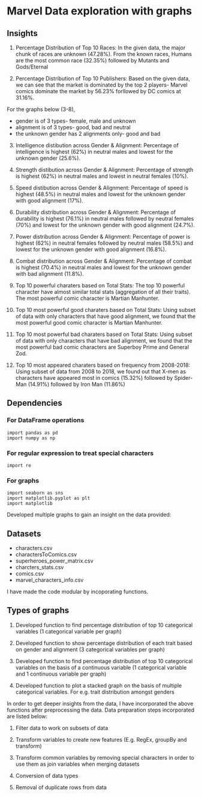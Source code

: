 
# Marvel Data exploration with graphs


## Insights

1. Percentage Distribution of Top 10 Races: In the given data, the major chunk of races are unknown (47.28%). From the known races, Humans are the most common race (32.35%) followed by Mutants and Gods/Eternal

2. Percentage Distribution of Top 10 Publishers: Based on the given data, we can see that the market is dominated by the top 2 players- Marvel comics dominate the market by 56.23% forllowed by DC comics at 31.16%.

For the graphs below (3-8),
- gender is of 3 types- female, male and unknown 
- alignment is of 3 types- good, bad and neutral
- the unknown gender has 2 alignments only- good and bad

3. Intelligence distibution across Gender & Alignment: Percentage of intelligence is highest (62%) in neutral males and lowest for the unknown gender (25.6%).

4. Strength distibution across Gender & Alignment: Percentage of strength is highest (62%) in neutral males and lowest in neutral females (10%).

5. Speed distibution across Gender & Alignment: Percentage of speed is highest (48.5%) in neutral males and lowest for the unknown gender with good alignment (17%).

6. Durability distribution across Gender & Alignment: Percentage of durability is highest (76.1%) in neutral males followed by neutral females (70%) and lowest for the unknown gender with good alignment (24.7%).

7. Power distribution across Gender & Alignment: Percentage of power is highest (62%) in neutral females followed by neutral males (58.5%) and lowest for the unknown gender with good alignment (16.8%).

8. Combat distribution across Gender & Alignment: Percentage of combat is highest (70.4%) in neutral males and lowest for the unknown gender with bad alignment (11.8%).

9. Top 10 powerful charaters based on Total Stats: The top 10 powerful character have almost similar total stats (aggregation of all their traits). The most powerful comic character is Martian Manhunter.

10. Top 10 most powerful good charaters based on Total Stats: Using subset of data with only characters that have good alignment, we found that the most powerful good comic character is Martian Manhunter.

11. Top 10 most powerful bad charaters based on Total Stats: Using subset of data with only characters that have bad alignment, we found that the most powerful bad comic characters are Superboy Prime and General Zod.

12. Top 10 most appeared charaters based on frequency from 2008-2018: Using subset of data from 2008 to 2018, we found out that X-men as characters have appeared most in comics (15.32%) followed by Spider-Man (14.91%) followed by Iron Man (11.86%)


## Dependencies

### For DataFrame operations

```
import pandas as pd
import numpy as np
```

### For regular expression to treat special characters

```
import re
```

### For graphs

```
import seaborn as sns
import matplotlib.pyplot as plt
import matplotlib
```

Developed multiple graphs to gain an insight on the data provided:

## Datasets

- characters.csv
- charactersToComics.csv
- superheroes_power_matrix.csv
- charcters_stats.csv
- comics.csv
- marvel_characters_info.csv

I have made the code modular by incoporating functions.

## Types of graphs

1. Developed function to find percentage distribution of top 10 categorical variables (1 categorical variable per graph)

2. Developed function to show percentage distribution of each trait based on gender and alignment (3 categorical variables per graph)

3. Developed function to find percentage distribution of top 10 categorical variables on the basis of a continuous variable (1 categorical variable and 1 continuous variable per graph)

4. Developed function to plot a stacked graph on the basis of multiple categorical variables. For e.g. trait distribution amongst genders

In order to get deeper insights from the data, I have incorporated the above functions after preprocessing the data. Data preparation steps incorporated are listed below:

1. Filter data to work on subsets of data

2. Transform variables to create new features (E.g. RegEx, groupBy and transform)

3. Transform common variables by removing special characters in order to use them as join variables when merging datasets

4. Conversion of data types

5. Removal of duplicate rows from data